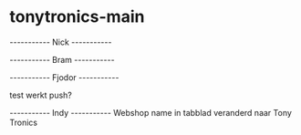 # tonytronics-main



----------- Nick -----------
 
 
 
 
----------- Bram -----------
  
  
  
  
  
----------- Fjodor -----------

test werkt push?
   
   
----------- Indy -----------
Webshop name in tabblad veranderd naar Tony Tronics